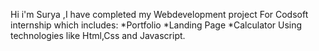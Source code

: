 Hi i'm Surya ,I have completed my Webdevelopment project For Codsoft internship which includes:
*Portfolio
*Landing Page
*Calculator
Using technologies like Html,Css and Javascript.

